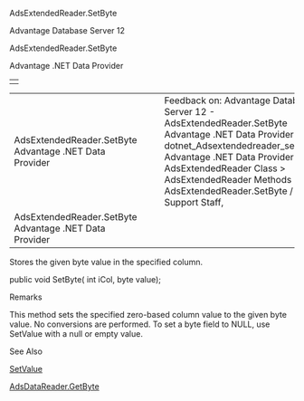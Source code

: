 AdsExtendedReader.SetByte




Advantage Database Server 12  

AdsExtendedReader.SetByte

Advantage .NET Data Provider

|  |
| --- |
|  |

|  |  |  |  |  |
| --- | --- | --- | --- | --- |
| AdsExtendedReader.SetByte  Advantage .NET Data Provider |  |  | Feedback on: Advantage Database Server 12 - AdsExtendedReader.SetByte Advantage .NET Data Provider dotnet\_Adsextendedreader\_setbyte Advantage .NET Data Provider > AdsExtendedReader Class > AdsExtendedReader Methods > AdsExtendedReader.SetByte / Dear Support Staff, |  |
| AdsExtendedReader.SetByte  Advantage .NET Data Provider |  |  |  |  |

Stores the given byte value in the specified column.

public void SetByte( int iCol, byte value);

Remarks

This method sets the specified zero-based column value to the given byte value. No conversions are performed. To set a byte field to NULL, use SetValue with a null or empty value.

See Also

[SetValue](dotnet_adsextendedreader_setvalue.htm)

[AdsDataReader.GetByte](dotnet_adsdatareader_getbyte.htm)